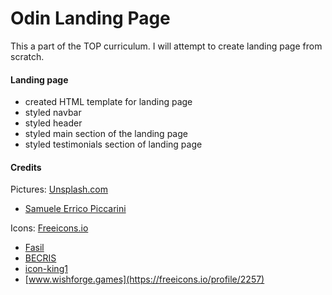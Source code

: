 # Odin Landing Page

This a part of the TOP curriculum. I will attempt to create landing page from scratch.

#### Landing page
- created HTML template for landing page
- styled navbar
- styled header
- styled main section of the landing page
- styled testimonials section of landing page


#### Credits
Pictures: [Unsplash.com](https://unsplash.com/)
- [Samuele Errico Piccarini](https://unsplash.com/@samuele_piccarini)

Icons: [Freeicons.io](https://freeicons.io/)
- [Fasil](https://freeicons.io/profile/722)
- [BECRIS](https://freeicons.io/profile/3484)
- [icon-king1](https://freeicons.io/profile/3)
- [www.wishforge.games](https://freeicons.io/profile/2257)